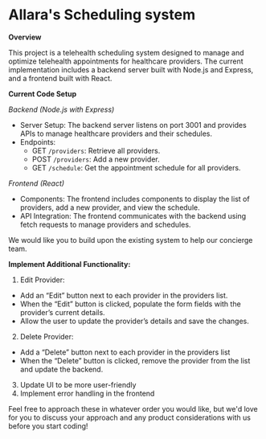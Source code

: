 # Allara's Scheduling system

**Overview**

This project is a telehealth scheduling system designed to manage and optimize telehealth appointments for healthcare providers. The current implementation includes a backend server built with Node.js and Express, and a frontend built with React.

**Current Code Setup**

_Backend (Node.js with Express)_	
- Server Setup: The backend server listens on port 3001 and provides APIs to manage healthcare providers and their schedules.
- Endpoints:
  - GET `/providers`: Retrieve all providers.
  - POST `/providers`: Add a new provider.
  - GET `/schedule`: Get the appointment schedule for all providers.

_Frontend (React)_
- Components: The frontend includes components to display the list of providers, add a new provider, and view the schedule.
- API Integration: The frontend communicates with the backend using fetch requests to manage providers and schedules.

We would like you to build upon the existing system to help our concierge team. 

**Implement Additional Functionality:**

1. Edit Provider:
- Add an “Edit” button next to each provider in the providers list.
- When the “Edit” button is clicked, populate the form fields with the provider’s current details.
- Allow the user to update the provider’s details and save the changes.
2. Delete Provider:
- Add a “Delete” button next to each provider in the providers list
- When the “Delete” button is clicked, remove the provider from the list and update the backend.
3. Update UI to be more user-friendly 
4. Implement error handling in the frontend 

Feel free to approach these in whatever order you would like, but we'd love for you to discuss your approach and any product considerations with us before you start coding!
